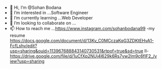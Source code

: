 - 👋 Hi, I’m @Sohan Bodana
- 👀 I’m interested in ...Software Engineer 
- 🌱 I’m currently learning ...Web Developer
- 💞️ I’m looking to collaborate on ...
- 📫 How to reach me ...https://www.instagram.com/sohanbodana99
-my resume https://docs.google.com/document/d/13Kv_C0MCczaKqG3ZDKtEHvA1-FcfLshv/edit?usp=sharing&ouid=113967688843140730531&rtpof=true&sd=true
II-  https://drive.google.com/file/d/1uCfXp2NUj4l629k6Rs7yw2lm9c6fIF2_/view?usp=sharing
<!---
sohanbodana/sohanbodana is a ✨ special ✨ repository because its `README.md` (this file) appears on your GitHub profile.
You can click the Preview link to take a look at your changes.
---> 
